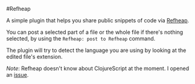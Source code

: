 #Refheap

A simple plugin that helps you share public snippets
of code via [Refheap](http://www.refheap.com).

You can post a selected part of a file or the whole
file if there's nothing selected, by using the
`Refheap: post to Refheap` command.

The plugin will try to detect the language you are using
by looking at the edited file's extension.


*Note*: Refheap doesn't know about ClojureScript at the moment.
I opened an [issue](https://github.com/Raynes/refheap/issues/125).
